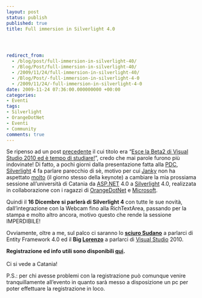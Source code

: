 ```yaml
---
layout: post
status: publish
published: true
title: Full immersion in Silverlight 4.0




redirect_from: 
  - /blog/post/full-immersion-in-silverlight-40/
  - /Blog/Post/full-immersion-in-silverlight-40/
  - /2009/11/24/full-immersion-in-silverlight-40/
  - /Blog/Post/-full-immersion-in-silverlight-4-0
  - /2009/11/24/-full-immersion-in-silverlight-4-0
date: 2009-11-24 07:36:00.000000000 +00:00
categories:
- Eventi
tags:
- Silverlight
- OrangeDotNet
- Eventi
- Community
comments: true
---
```

<p>
	Se ripenso ad un post <a href="http://imperugo.tostring.it/blog/post/welcome-parallel-linq" target="_blank" title="Welcome Parallel Linq">precedente</a> il cui titolo era &ldquo;<a href="http://imperugo.tostring.it/blog/post/esce-la-beta2-di-visual-studio-2010-ed-and-egrave-tempo-di-studiare" target="_blank" title="Esce la Beta2 di Visual Studio 2010 ed è tempo di studiare!">Esce la Beta2 di Visual Studio 2010 ed &egrave; tempo di studiare!</a>&rdquo;, credo che mai parole furono pi&ugrave; indovinate! Di fatto, a pochi giorni dalla presentazione fatta alla <a href="http://www.microsoftpdc.com/" rel="nofollow" target="_blank" title="Microsoft PDC">PDC</a>, <a href="http://imperugo.tostring.it/categories/archive/Silverlight" target="_blank" title="Silverlight">Silverlight</a> 4 fa parlare parecchio di s&egrave;, motivo per cui <a href="http://blogs.ugidotnet.org/janky" rel="nofollow" target="_blank" title="Giancarlo Sudano">Janky</a> non ha aspettato <a href="http://blogs.ugidotnet.org/janky/archive/2009/11/19/microsoft-community-tour-a-catania-agenda-e-iscrizioni.aspx" rel="nofollow" target="_blank" title="Microsoft Community Tour a Catania, Agenda e Iscrizioni">molto</a> (il giorno stesso della keynote) a cambiare la mia prossiama sessione all&rsquo;universit&agrave; di Catania da <a href="http://imperugo.tostring.it/categories/archive/ASP.NET" target="_blank" title="ASP.NET">ASP.NET</a> 4.0 a <a href="http://imperugo.tostring.it/categories/archive/Silverlight" target="_blank" title="Silverlight">Silverlight</a> 4.0, realizzata in collaborazione con i ragazzi di <a href="http://www.orangedotnet.org/" rel="nofollow" target="_blank" title="OrangeDotNet">OrangeDotNet</a> e <a href="http://www.microsoft.com" rel="nofollow" target="_blank" title="Microsoft Corporation">Microsoft</a>.</p>
<p>
	Quindi il <strong>16 Dicembre si parler&agrave; di Silverlight 4</strong> con tutte le sue novit&agrave;, dall&rsquo;integrazione con la Webcam fino alla RichTextArea, passando per la stampa e molto altro ancora, motivo questo che rende la sessione IMPERDIBILE!</p>
<p>
	Ovviamente, oltre a me, sul palco ci saranno lo <a href="http://blogs.ugidotnet.org/janky/Default.aspx" rel="nofollow" target="_blank" title="Giancarlo Sudano"><strong>sciuro Sudano</strong></a> a parlarci di Entity Framework 4.0 ed il <strong>Big </strong><a href="http://www.geniodelmale.info/" rel="nofollow" target="_blank" title="Lorenzo Barbieri"><strong>Lorenzo</strong></a> a parlarci di <a href="http://imperugo.tostring.it/blog/search?q=Visual+Studio&amp;searchButton=Go" target="_blank" title="Search Visual Studio">Visual Studio</a> 2010.</p>
<p>
	<strong>Registrazione ed info utili sono disponibili </strong><a href="http://msevents.microsoft.com/CUI/EventDetail.aspx?EventID=1032433664&amp;Culture=it-IT" rel="nofollow" target="_blank" title="Community Tour: OrangeDotNet-Web"><strong>qui</strong></a><strong>. <br />
	</strong> <br />
	Ci si vede a Catania!</p>
<p>
	P.S.: per chi avesse problemi con la registrazione pu&ograve; comunque venire tranquillamente all&rsquo;evento in quanto sar&agrave; messo a disposizione un pc per poter effettuare la registrazione in loco.</p>
